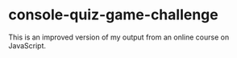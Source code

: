 # console-quiz-game-challenge
This is an improved version of my output from an online course on JavaScript.
